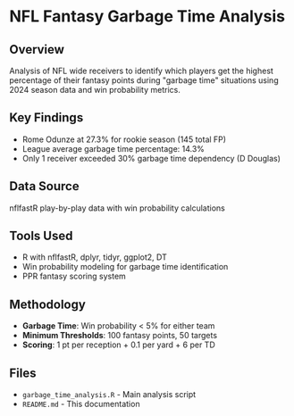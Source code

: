 # NFL Fantasy Garbage Time Analysis

## Overview

Analysis of NFL wide receivers to identify which players get the highest percentage of their fantasy points during "garbage time" situations using 2024 season data and win probability metrics.

## Key Findings

- Rome Odunze at 27.3% for rookie season (145 total FP)  
- League average garbage time percentage: 14.3%  
- Only 1 receiver exceeded 30% garbage time dependency (D Douglas)

## Data Source

nflfastR play-by-play data with win probability calculations

## Tools Used

- R with nflfastR, dplyr, tidyr, ggplot2, DT  
- Win probability modeling for garbage time identification  
- PPR fantasy scoring system

## Methodology

- **Garbage Time**: Win probability < 5% for either team  
- **Minimum Thresholds**: 100 fantasy points, 50 targets  
- **Scoring**: 1 pt per reception + 0.1 per yard + 6 per TD

## Files

- `garbage_time_analysis.R` - Main analysis script  
- `README.md` - This documentation
